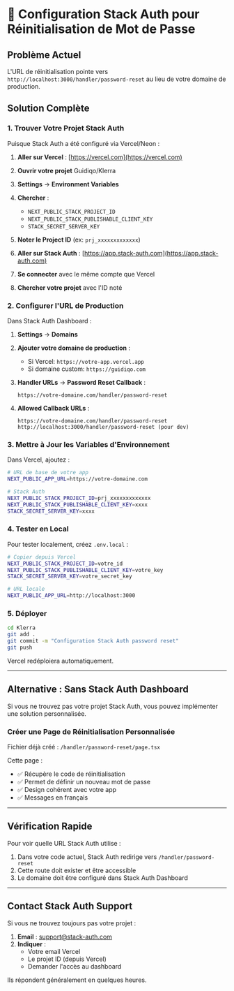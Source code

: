 # 🔐 Configuration Stack Auth pour Réinitialisation de Mot de Passe

## Problème Actuel

L'URL de réinitialisation pointe vers `http://localhost:3000/handler/password-reset` au lieu de votre domaine de production.

## Solution Complète

### 1. Trouver Votre Projet Stack Auth

Puisque Stack Auth a été configuré via Vercel/Neon :

1. **Aller sur Vercel** : [https://vercel.com](https://vercel.com)
2. **Ouvrir votre projet** Guidiqo/Klerra
3. **Settings** → **Environment Variables**
4. **Chercher** :
   - `NEXT_PUBLIC_STACK_PROJECT_ID`
   - `NEXT_PUBLIC_STACK_PUBLISHABLE_CLIENT_KEY`
   - `STACK_SECRET_SERVER_KEY`

5. **Noter le Project ID** (ex: `prj_xxxxxxxxxxxxx`)

6. **Aller sur Stack Auth** : [https://app.stack-auth.com](https://app.stack-auth.com)
7. **Se connecter** avec le même compte que Vercel
8. **Chercher votre projet** avec l'ID noté

### 2. Configurer l'URL de Production

Dans Stack Auth Dashboard :

1. **Settings** → **Domains**
2. **Ajouter votre domaine de production** :
   - Si Vercel: `https://votre-app.vercel.app`
   - Si domaine custom: `https://guidiqo.com`

3. **Handler URLs** → **Password Reset Callback** :
   ```
   https://votre-domaine.com/handler/password-reset
   ```

4. **Allowed Callback URLs** :
   ```
   https://votre-domaine.com/handler/password-reset
   http://localhost:3000/handler/password-reset (pour dev)
   ```

### 3. Mettre à Jour les Variables d'Environnement

Dans Vercel, ajoutez :

```bash
# URL de base de votre app
NEXT_PUBLIC_APP_URL=https://votre-domaine.com

# Stack Auth
NEXT_PUBLIC_STACK_PROJECT_ID=prj_xxxxxxxxxxxxx
NEXT_PUBLIC_STACK_PUBLISHABLE_CLIENT_KEY=xxxx
STACK_SECRET_SERVER_KEY=xxxx
```

### 4. Tester en Local

Pour tester localement, créez `.env.local` :

```bash
# Copier depuis Vercel
NEXT_PUBLIC_STACK_PROJECT_ID=votre_id
NEXT_PUBLIC_STACK_PUBLISHABLE_CLIENT_KEY=votre_key
STACK_SECRET_SERVER_KEY=votre_secret_key

# URL locale
NEXT_PUBLIC_APP_URL=http://localhost:3000
```

### 5. Déployer

```bash
cd Klerra
git add .
git commit -m "Configuration Stack Auth password reset"
git push
```

Vercel redéploiera automatiquement.

---

## Alternative : Sans Stack Auth Dashboard

Si vous ne trouvez pas votre projet Stack Auth, vous pouvez implémenter une solution personnalisée.

### Créer une Page de Réinitialisation Personnalisée

Fichier déjà créé : `/handler/password-reset/page.tsx`

Cette page :
- ✅ Récupère le code de réinitialisation
- ✅ Permet de définir un nouveau mot de passe
- ✅ Design cohérent avec votre app
- ✅ Messages en français

---

## Vérification Rapide

Pour voir quelle URL Stack Auth utilise :

1. Dans votre code actuel, Stack Auth redirige vers `/handler/password-reset`
2. Cette route doit exister et être accessible
3. Le domaine doit être configuré dans Stack Auth Dashboard

---

## Contact Stack Auth Support

Si vous ne trouvez toujours pas votre projet :

1. **Email** : support@stack-auth.com
2. **Indiquer** :
   - Votre email Vercel
   - Le projet ID (depuis Vercel)
   - Demander l'accès au dashboard

Ils répondent généralement en quelques heures.

